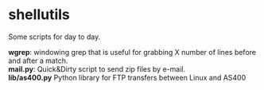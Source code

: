 shellutils
==========

Some scripts for day to day.


<b>wgrep</b>:		windowing grep that is useful for grabbing X number of lines before and after a match.<br>
<b>mail.py</b>:		Quick&Dirty script to send zip files by e-mail.<br>
<b>lib/as400.py</b>		Python library for FTP transfers between Linux and AS400<br>
